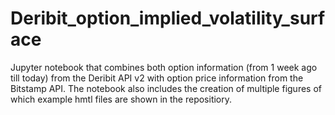 # Deribit_option_implied_volatility_surface
Jupyter notebook that combines both option information (from 1 week ago till today) from the Deribit API v2 with option price information from the Bitstamp API.
The notebook also includes the creation of multiple figures of which example hmtl files are shown in the repositiory. 
